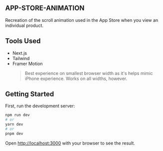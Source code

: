 ## APP-STORE-ANIMATION

Recreation of the scroll animation used in the App Store when you view an individual product.

## Tools Used

- Next.js
- Tailwind
- Framer Motion
  > Best experience on smallest browser width as it's helps mimic iPhone experience. Works on all widths, however.

## Getting Started

First, run the development server:

```bash
npm run dev
# or
yarn dev
# or
pnpm dev
```

Open [http://localhost:3000](http://localhost:3000) with your browser to see the result.
